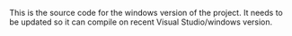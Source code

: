 This is the source code for the windows version of the project. It needs to be updated so it can compile on recent Visual Studio/windows version.
